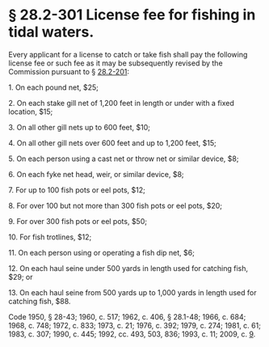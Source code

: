 # § 28.2-301 License fee for fishing in tidal waters.

<p>Every applicant for a license to catch or take fish shall pay the following license fee or such fee as it may be subsequently revised by the Commission pursuant to § <a href='http://law.lis.virginia.gov/vacode/28.2-201/'>28.2-201</a>:</p><p>1. On each pound net, $25;</p><p>2. On each stake gill net of 1,200 feet in length or under with a fixed location, $15;</p><p>3. On all other gill nets up to 600 feet, $10;</p><p>4. On all other gill nets over 600 feet and up to 1,200 feet, $15;</p><p>5. On each person using a cast net or throw net or similar device, $8;</p><p>6. On each fyke net head, weir, or similar device, $8;</p><p>7. For up to 100 fish pots or eel pots, $12;</p><p>8. For over 100 but not more than 300 fish pots or eel pots, $20;</p><p>9. For over 300 fish pots or eel pots, $50;</p><p>10. For fish trotlines, $12;</p><p>11. On each person using or operating a fish dip net, $6;</p><p>12. On each haul seine under 500 yards in length used for catching fish, $29; or</p><p>13. On each haul seine from 500 yards up to 1,000 yards in length used for catching fish, $88.</p><p>Code 1950, § 28-43; 1960, c. 517; 1962, c. 406, § 28.1-48; 1966, c. 684; 1968, c. 748; 1972, c. 833; 1973, c. 21; 1976, c. 392; 1979, c. 274; 1981, c. 61; 1983, c. 307; 1990, c. 445; 1992, cc. 493, 503, 836; 1993, c. 11; 2009, c. <a href='http://lis.virginia.gov/cgi-bin/legp604.exe?091+ful+CHAP0009'>9</a>.</p>